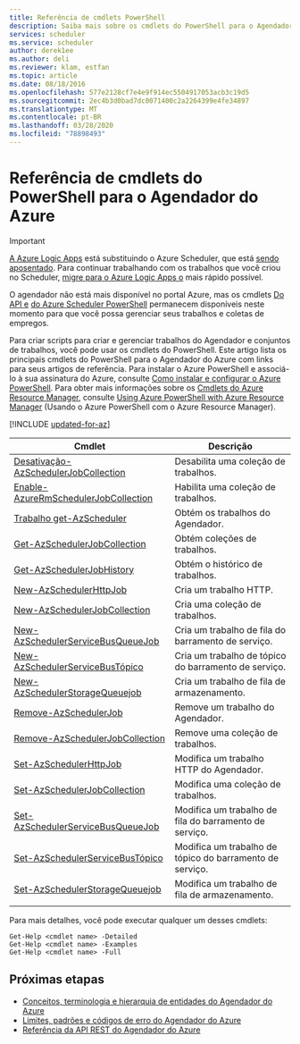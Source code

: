 ```yaml
---
title: Referência de cmdlets PowerShell
description: Saiba mais sobre os cmdlets do PowerShell para o Agendador do Azure
services: scheduler
ms.service: scheduler
author: derek1ee
ms.author: deli
ms.reviewer: klam, estfan
ms.topic: article
ms.date: 08/18/2016
ms.openlocfilehash: 577e2128cf7e4e9f914ec5504917053acb3c19d5
ms.sourcegitcommit: 2ec4b3d0bad7dc0071400c2a2264399e4fe34897
ms.translationtype: MT
ms.contentlocale: pt-BR
ms.lasthandoff: 03/28/2020
ms.locfileid: "78898493"
---
```

# <a name="powershell-cmdlets-reference-for-azure-scheduler"></a>Referência de cmdlets do PowerShell para o Agendador do Azure

> [!IMPORTANT]
> [A Azure Logic Apps](../logic-apps/logic-apps-overview.md) está substituindo o Azure Scheduler, que está [sendo aposentado](../scheduler/migrate-from-scheduler-to-logic-apps.md#retire-date). Para continuar trabalhando com os trabalhos que você criou no Scheduler, [migre para o Azure Logic Apps o](../scheduler/migrate-from-scheduler-to-logic-apps.md) mais rápido possível. 
>
> O agendador não está mais disponível no portal Azure, mas os cmdlets [Do API e](/rest/api/scheduler) [do Azure Scheduler PowerShell](scheduler-powershell-reference.md) permanecem disponíveis neste momento para que você possa gerenciar seus trabalhos e coletas de empregos.

Para criar scripts para criar e gerenciar trabalhos do Agendador e conjuntos de trabalhos, você pode usar os cmdlets do PowerShell. Este artigo lista os principais cmdlets do PowerShell para o Agendador do Azure com links para seus artigos de referência. Para instalar o Azure PowerShell e associá-lo à sua assinatura do Azure, consulte [Como instalar e configurar o Azure PowerShell](/powershell/azure/overview). Para obter mais informações sobre os [Cmdlets do Azure Resource Manager](/powershell/azure/overview), consulte [Using Azure PowerShell with Azure Resource Manager](../powershell-azure-resource-manager.md) (Usando o Azure PowerShell com o Azure Resource Manager).

[!INCLUDE [updated-for-az](../../includes/updated-for-az.md)]

| Cmdlet | Descrição |
|--------|-------------|
| [Desativação-AzSchedulerJobCollection](/powershell/module/azurerm.scheduler/disable-azurermschedulerjobcollection) |Desabilita uma coleção de trabalhos. |
| [Enable-AzureRmSchedulerJobCollection](/powershell/module/azurerm.scheduler/enable-azurermschedulerjobcollection) |Habilita uma coleção de trabalhos. |
| [Trabalho get-AzScheduler](/powershell/module/azurerm.scheduler/get-azurermschedulerjob) |Obtém os trabalhos do Agendador. |
| [Get-AzSchedulerJobCollection](/powershell/module/azurerm.scheduler/get-azurermschedulerjobcollection) |Obtém coleções de trabalhos. |
| [Get-AzSchedulerJobHistory](/powershell/module/azurerm.scheduler/get-azurermschedulerjobhistory) |Obtém o histórico de trabalhos. |
| [New-AzSchedulerHttpJob](/powershell/module/azurerm.scheduler/new-azurermschedulerhttpjob) |Cria um trabalho HTTP. |
| [New-AzSchedulerJobCollection](/powershell/module/azurerm.scheduler/new-azurermschedulerjobcollection) |Cria uma coleção de trabalhos. |
| [New-AzSchedulerServiceBusQueueJob](/powershell/module/azurerm.scheduler/new-azurermschedulerservicebusqueuejob) | Cria um trabalho de fila do barramento de serviço. |
| [New-AzSchedulerServiceBusTópico](/powershell/module/azurerm.scheduler/new-azurermschedulerservicebustopicjob) |Cria um trabalho de tópico do barramento de serviço. |
| [New-AzSchedulerStorageQueuejob](/powershell/module/azurerm.scheduler/new-azurermschedulerstoragequeuejob) |Cria um trabalho de fila de armazenamento. |
| [Remove-AzSchedulerJob](/powershell/module/azurerm.scheduler/remove-azurermschedulerjob) |Remove um trabalho do Agendador. |
| [Remove-AzSchedulerJobCollection](/powershell/module/azurerm.scheduler/remove-azurermschedulerjobcollection) |Remove uma coleção de trabalhos. |
| [Set-AzSchedulerHttpJob](/powershell/module/azurerm.scheduler/set-azurermschedulerhttpjob) |Modifica um trabalho HTTP do Agendador. |
| [Set-AzSchedulerJobCollection](/powershell/module/azurerm.scheduler/set-azurermschedulerjobcollection) |Modifica uma coleção de trabalhos. |
| [Set-AzSchedulerServiceBusQueueJob](/powershell/module/azurerm.scheduler/set-azurermschedulerservicebusqueuejob) |Modifica um trabalho de fila do barramento de serviço. |
| [Set-AzSchedulerServiceBusTópico](/powershell/module/azurerm.scheduler/set-azurermschedulerservicebustopicjob) |Modifica um trabalho de tópico do barramento de serviço. |
| [Set-AzSchedulerStorageQueuejob](/powershell/module/azurerm.scheduler/set-azurermschedulerstoragequeuejob) |Modifica um trabalho de fila de armazenamento. |
||| 

Para mais detalhes, você pode executar qualquer um desses cmdlets: 

```text
Get-Help <cmdlet name> -Detailed
Get-Help <cmdlet name> -Examples
Get-Help <cmdlet name> -Full
```

## <a name="next-steps"></a>Próximas etapas

* [Conceitos, terminologia e hierarquia de entidades do Agendador do Azure](scheduler-concepts-terms.md)
* [Limites, padrões e códigos de erro do Agendador do Azure](scheduler-limits-defaults-errors.md)
* [Referência da API REST do Agendador do Azure](/rest/api/scheduler)